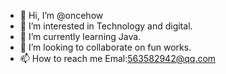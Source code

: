 - 👋 Hi, I’m @oncehow
- 👀 I’m interested in Technology and digital.
- 🌱 I’m currently learning Java.
- 💞️ I’m looking to collaborate on fun works.
- 📫 How to reach me Emal:563582942@qq.com

<!---
oncehow/oncehow is a ✨ special ✨ repository because its `README.md` (this file) appears on your GitHub profile.
You can click the Preview link to take a look at your changes.
--->
